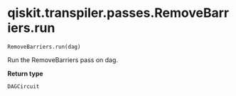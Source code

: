 # qiskit.transpiler.passes.RemoveBarriers.run

`RemoveBarriers.run(dag)`

Run the RemoveBarriers pass on dag.

**Return type**

`DAGCircuit`
